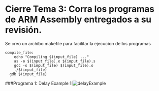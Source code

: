 # Cierre Tema 3: Corra los programas de ARM Assembly entregados a su revisión.

Se creo un archibo makefile para facilitar la ejecucion de los programas

```make
compile_file:
	echo "Compiling $(input_file) ..."
	as -o $(input_file).o $(input_file).s
	gcc -o $(input_file) $(input_file).o
	./$(input_file)
  gdb $(input_file)
```

###Programa 1: Delay Example 1
![delayExample](https://user-images.githubusercontent.com/95378364/169946909-a0d1b584-1d05-4efe-a27a-cd826eb4720f.png)

